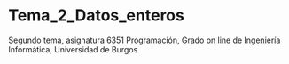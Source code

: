 # Tema_2_Datos_enteros
Segundo tema, asignatura 6351 Programación, Grado on line de Ingeniería Informática, Universidad de Burgos
